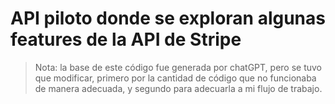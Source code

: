 # API piloto donde se exploran algunas features de la API de Stripe
> Nota: la base de este código fue generada por chatGPT, pero se tuvo que modificar, primero por la cantidad de código que no funcionaba de manera adecuada,
> y segundo para adecuarla a mi flujo de trabajo.
